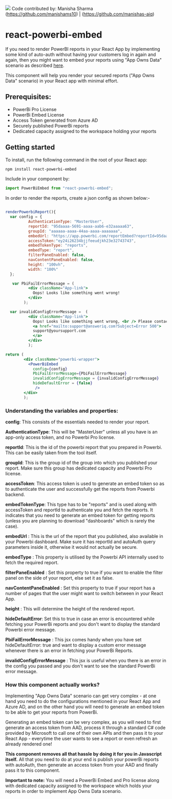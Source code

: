 ![](https://www.answeriq.com/hubfs/assets/Answeriq%20Logo.svg)
Code contributed by: Manisha Sharma (https://github.com/manishams10) |  (https://github.com/manishas-aiq)

# react-powerbi-embed

If you need to render PowerBI reports in your React App by implementing some kind of auto-auth without having your customers log in again and again, then you might want to embed your reports using "App Owns Data" scenario as described [here](https://docs.microsoft.com/en-us/power-bi/developer/embed-sample-for-customers).

This component will help you render your secured reports ("App Owns Data" scenario) in your React app with minimal effort.

## Prerequisites:
 * PowerBi Pro License
 * PowerBi Embed License
 * Access Token generated from Azure AD
 * Securely published PowerBi reports
 * Dedicated capacity assigned to the workspace holding your reports

## Getting started

To install, run the following command in the root of your React app:

```bash
npm install react-powerbi-embed
```
Include in your component by:

```javascript
import PowerBiEmbed from "react-powerbi-embed";
```

In order to render the reports, create a json config as shown below:-
```jsx

renderPowerbiReport(){
  var config = {
          AuthenticationType: "MasterUser",
          reportId: "95daaaa-5691-aaaa-aab6-e32aaaaa63",
          groupId: "aaaaaa-aaaa-44aa-aaaa-aaaaaaa",
          embedUrl: "https://app.powerbi.com/reportEmbed?reportId=95daaaa-5691-aaaa&autoAuth=true&ctid=aaaabaaa  		    		de310ca&config=0cHM6Ly93YWJ",
          accessToken:"ey24i26234bjjfeeudjkh23e32743743",
          embedTokenType: "reports",
          embedType: "report",
          filterPaneEnabled: false,
          navContentPaneEnabled: false,
          height: "100vh",
          width: "100%"
  };

   var PbiFailErrorMessage = (
          <div className="App-link">
            Oops! Looks like something went wrong!
          </div>
        );

  var invalidConfigErrorMessage =  (
          <div className="App-link">
            Oops! Looks like something went wrong, <br /> Please contact{" "}
            <a href="mailto:support@answeriq.com?Subject=Error 500">
            support@yoursupport.com
            </a>
          </div>
          );

return (
        <div className="powerbi-wrapper">
          <PowerBiEmbed 
            config={config} 
            PbiFailErrorMessage={PbiFailErrorMessage}
            invalidConfigErrorMessage = {invalidConfigErrorMessage}
            hideDefaultError = {false}
             />
        </div>
        );
```


### Understanding the variables and properties:

**config**: This consists of the essentials needed to render your report.

**AuthenticationType**: This will be "MasterUser" unless all you have is an app-only access token, and no Powerbi Pro license.

**reportId**: This is the id of the powerbi report that you prepared in Powerbi. This can be easily taken from the tool itself.

**groupId**: This is the group id of the group into which you published your report. Make sure this group has dedicated capacity and Powerbi Pro license.

**accessToken**: This access token is used to generate an embed token so as to authenticate the user and successfully get the reports from Powerbi backend.

**embedTokenType**: This type has to be "reports" and is used along with accessToken and reportId to authenticate you and fetch the reports. It indicates that you need to generate an embed token for getting reports (unless you are planning to download "dashboards" which is rarely the case).

**embedUrl** : This is the url of the report that you published, also available in your Powerbi dashboard. Make sure it has reportId and autoAuth query parameters inside it, otherwise it would not actually be secure.


**embedType** : This property is utilised by the Powerbi API internally used to fetch the required report.

**filterPaneEnabled** : Set this property to true if you want to enable the filter panel on the side of your report, else set it as false.

**navContentPaneEnabled** : Set this property to true if your report has a number of pages that the user might want to switch between in your React App.

**height** :  This will determine the height of the rendered report.

**hideDefaultError**: Set this to true in case an error is encountered while fetching your PowerBi reports and you don't want to display the standard Powerbi error message.

**PbiFailErrorMessage** : This jsx comes handy when you have set hideDefaultError: true and want to display a custom error message whenever there is an error in fetching your PowerBi Reports.

**invalidConfigErrorMessage** : This jsx is useful when you there is an error in the config you passed and you don't want to see the standard PowerBi error message.

### How this component actually works?

Implementing "App Owns Data" scenario can get very complex - at one hand you need to do the configurations mentioned in your React App and Azure AD, and on the other hand you will need to generate an embed token to be able to get your reports from PowerBi. 

Generating an embed token can be very complex, as you will need to first generate an access token from AAD, process it through a standard C# code provided by Microsoft to call one of their own APIs and then pass it to your React App  - everytime the user wants to see a report or even refresh an already rendered one!

**This component removes all that hassle by doing it for you in Javascript itself.** All that you need to do at your end is publish your powerBi reports with autoAuth, then generate an access token from your AAD and finally pass it to this component.

**Important to note:** You will need a PowerBi Embed and Pro license along with dedicated capacity assigned to the workspace which holds your reports in order to implement App Owns Data scenario.


